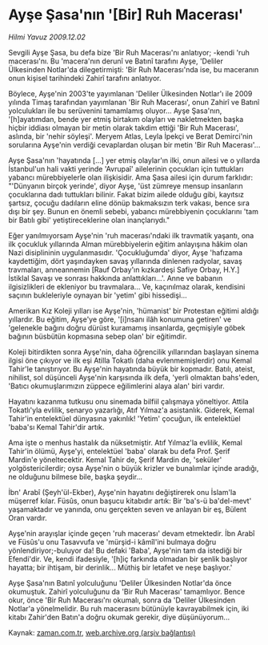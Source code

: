 # Ayşe Şasa'nın  '[Bir] Ruh Macerası'

*Hilmi Yavuz 2009.12.02*

<tr><td class="metin" colspan="2" style="padding-top: 20px; padding-left: 5px; ">Sevgili Ayşe Şasa, bu defa bize 'Bir Ruh Macerası'nı anlatıyor; -kendi 'ruh macerası'nı. Bu 'macera'nın derunî ve Batınî tarafını Ayşe, 'Deliler Ülkesinden Notlar'da dilegetirmişti: 'Bir Ruh Macerası'nda ise, bu maceranın onun kişisel tarihindeki Zahirî tarafını anlatıyor.</td></tr><tr><td class="metin" colspan="2" style="padding-top: 20px; padding-left: 5px; "><p>Böylece, Ayşe'nin 2003'te yayımlanan 'Deliler Ülkesinden Notlar'ı ile 2009 yılında Timaş tarafından yayımlanan 'Bir Ruh Macerası', onun Zahirî ve Batınî yolculukları ile bu serüvenini tamamlamış oluyor... Ayşe Şasa'nın, '[h]ayatımdan, bende yer etmiş birtakım olayları ve nakletmekten başka hiçbir iddiası olmayan bir metin olarak takdim ettiği 'Bir Ruh Macerası', aslında, bir 'nehir söyleşi'. Meryem Atlas, Leyla İpekçi ve Berat Demirci'nin sorularına Ayşe'nin verdiği cevaplardan oluşan bir metin 'Bir Ruh Macerası'...
<p> Ayşe Şasa'nın 'hayatında [...] yer etmiş olaylar'ın ilki, onun ailesi ve o yıllarda İstanbul'un hali vakti yerinde 'Avrupaî' ailelerinin çocukları için tuttukları yabancı mürebbiyelerle olan ilişkisidir. Ama Şasa ailesi için durum farklıdır: "'Dünyanın birçok yerinde', diyor Ayşe, 'üst zümreye mensup insanların çocuklarına dadı tuttukları bilinir. Fakat bizim ailede olduğu gibi, kayıtsız şartsız, çocuğu dadıların eline dönüp bakmaksızın terk vakası, bence sıra dışı bir şey. Bunun en önemli sebebi, yabancı mürebbiyenin çocuklarını 'tam bir Batılı gibi' yetiştireceklerine olan inançlarıydı."
<p> Eğer yanılmıyorsam Ayşe'nin 'ruh macerası'ndaki ilk travmatik yaşantı, ona ilk çocukluk yıllarında Alman mürebbiyelerin eğitim anlayışına hâkim olan Nazi disiplininin uygulanmasıdır. 'Çocukluğumda' diyor, Ayşe 'hafızama kaydettiğim, dört yaşındayken savaş yıllarında dinlenen radyolar, savaş travmaları, anneannemin [Rauf Orbay'ın kızkardeşi Safiye Orbay, H.Y.] İstiklal Savaşı ve sonrası hakkında anlattıkları...'. Anne ve babanın ilgisizlikleri de ekleniyor bu travmalara... Ve, kaçınılmaz olarak, kendisini saçının bukleleriyle oynayan bir 'yetim' gibi hissedişi...
<p> Amerikan Kız Koleji yılları ise Ayşe'nin, 'hümanist' bir Protestan eğitimi aldığı yıllardır. Bu eğitim, Ayşe'ye göre, '[i]nsanı ilâh konumuna getiren' ve 'gelenekle bağını doğru dürüst kuramamış insanlarda, geçmişiyle göbek bağının büsbütün kopmasına sebep olan' bir eğitimdir.
<p> Koleji bitirdikten sonra Ayşe'nin, daha öğrencilik yıllarından başlayan sinema ilgisi öne çıkıyor ve ilk eşi Atilla Tokatlı (daha evlenmemişlerdir) onu Kemal Tahir'le tanıştırıyor. Bu Ayşe'nin hayatında büyük bir kopmadır. Batılı, ateist, nihilist, sol düşünceli Ayşe'nin karşısında ilk defa, 'yerli olmaktan bahs'eden, 'Batıcı okumuşlarımızın züppece eğilimlerini alaya alan' biri vardır.
<p> Hayatını kazanma tutkusu onu sinemada bilfiil çalışmaya yöneltiyor. Attila Tokatlı'yla evlilik, senaryo yazarlığı, Atıf Yılmaz'a asistanlık. Giderek, Kemal Tahir'in entelektüel dünyasına yakınlık! 'Yetim' çocuğun, ilk entelektüel 'baba'sı Kemal Tahir'dir artık.
<p> Ama işte o menhus hastalık da nüksetmiştir. Atıf Yılmaz'la evlilik, Kemal Tahir'in ölümü, Ayşe'yi, entelektüel 'baba' olarak bu defa Prof. Şerif Mardin'e yöneltecektir. Kemal Tahir de, Şerif Mardin de, 'seküler' yolgöstericilerdir; oysa Ayşe'nin o büyük krizler ve bunalımlar içinde aradığı, ne olduğunu bilmese bile, başka şeydir...
<p> İbn' Arabî (Şeyh'ül-Ekber), Ayşe'nin hayatını değiştirerek onu İslam'la müşerref kılar. Füsûs, onun başucu kitabıdır artık: Bir 'ba's-ü ba'del-mevt' yaşamaktadır ve yanında, onu gerçekten seven ve anlayan bir eş, Bülent Oran vardır.
<p> Ayşe'nin arayışlar içinde geçen 'ruh macerası' devam etmektedir. İbn Arabî ve Füsûs'u onu Tasavvufa ve 'mürşid-i kâmîl'ini bulmaya doğru yönlendiriyor;-buluyor da! Bu defaki 'Baba', Ayşe'nin tam da istediği bir Efendi'dir. Ve, kendi ifadesiyle, '[h]iç farkında olmadan bir şenlik başlıyor hayatta; bir ihtişam, bir derinlik... Müthiş bir letafet ve neşe başlıyor.' 
<p> Ayşe Şasa'nın Batınî yolculuğunu 'Deliler Ülkesinden Notlar'da önce okumuştuk. Zahirî yolculuğunu da 'Bir Ruh Macerası' tamamlıyor. Bence okur, önce 'Bir Ruh Macerası'nı okumalı, sonra da 'Deliler Ülkesinden Notlar'a yönelmelidir. Bu ruh macerasını bütünüyle kavrayabilmek için, iki kitabı Zahir'den Batın'a doğru okumak gerekir, diye düşünüyorum...<br/></p></p></p></p></p></p></p></p></p></p></td></tr>

Kaynak: [zaman.com.tr](http://zaman.com.tr/yazar.do?yazino=922178), [web.archive.org (arşiv bağlantısı)](http://web.archive.org/web/20091206180335/http://www.zaman.com.tr:80/yazar.do?yazino=922178)
